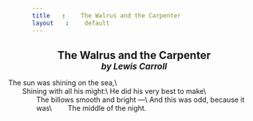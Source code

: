 ```yaml
---
title: The Walrus and the Carpenter
layout: default
---
```

<style>
  #content {max-width: 320px;}
  span {display: inline-block; margin-left: 2em;}
  h2 {margin-bottom: 0; text-align: center;}
  em {display: block; font-size: 80%; font-style: italic;}
</style>
## The Walrus and the Carpenter *by Lewis Carroll*

The sun was shining on the sea,\\
<span/>Shining with all his might:\\
He did his very best to make\\
<span/>The billows smooth and bright —\\
And this was odd, because it was\\
<span/>The middle of the night.

